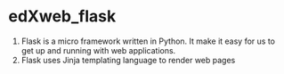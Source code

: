 # edXweb_flask

1. Flask is a micro framework written in Python.  It make it easy for us to get up and running with web applications.
2. Flask uses Jinja templating language to render web pages
